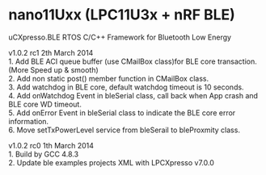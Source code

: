 nano11Uxx (LPC11U3x + nRF BLE)
=========

uCXpresso.BLE RTOS C/C++ Framework for Bluetooth Low Energy

v1.0.2 rc1 2th March 2014<br/>
    1. Add BLE ACI queue buffer (use CMailBox class)for BLE core transaction. (More Speed up & smooth)<br/>
    2. Add non static post() member function in CMailBox class.<br/>
    3. Add watchdog in BLE core, default watchdog timeout is 10 seconds.<br/>
    4. Add onWatchdog Event in bleSerial class, call back when App crash and BLE core WD timeout.<br/>
    5. Add onError Event in bleSerial class to indicate the BLE core error information.<br/>
    6. Move setTxPowerLevel service from bleSerail to bleProxmity class.<br/>

v1.0.2 rc0 1th March 2014<br/>
    1. Build by GCC 4.8.3 <br/>
    2. Update ble examples projects XML with LPCXpresso v7.0.0 <br/>
